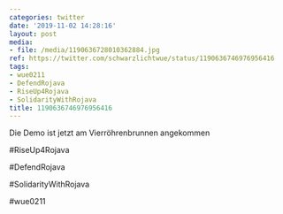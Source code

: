 ```yaml
---
categories: twitter
date: '2019-11-02 14:28:16'
layout: post
media:
- file: /media/1190636728010362884.jpg
ref: https://twitter.com/schwarzlichtwue/status/1190636746976956416
tags:
- wue0211
- DefendRojava
- RiseUp4Rojava
- SolidarityWithRojava
title: 1190636746976956416
---
```

Die Demo ist jetzt am Vierröhrenbrunnen angekommen

#RiseUp4Rojava

#DefendRojava

#SolidarityWithRojava

#wue0211  